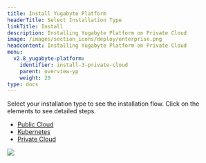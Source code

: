 ```yaml
---
title: Install Yugabyte Platform
headerTitle: Select Installation Type
linkTitle: Install
description: Installing Yugabyte Platform on Private Cloud
image: /images/section_icons/deploy/enterprise.png
headcontent: Installing Yugabyte Platform on Private Cloud
menu:
  v2.8_yugabyte-platform:
    identifier: install-3-private-cloud
    parent: overview-yp
    weight: 20
type: docs
---
```


Select your installation type to see the installation flow. Click on the elements to see detailed steps.

<ul class="nav nav-tabs-alt nav-tabs-yb">
  <li >
    <a href="../public-cloud" class="nav-link">
      <i class="fa-solid fa-cloud"></i>
      Public Cloud
    </a>
  </li>

  <li>
    <a href="../kubernetes" class="nav-link">
      <i class="fa-solid fa-cubes" aria-hidden="true"></i>
      Kubernetes
    </a>
  </li>

  <li >
    <a href="../private-cloud" class="nav-link active">
      <i class="fa-solid fa-link-slash"></i>
      Private Cloud
    </a>
  </li>
</ul>

<div class="image-with-map">
<img src="/images/ee/flowchart/yb-install-private-cloud.png" usemap="#image-map">

<map name="image-map">
    <area alt="Install platform" title="Install platform" href="../../../install-yugabyte-platform/" coords="525,204,377,57" shape="rect">
    <area alt="Pre reqs" title="Pre reqs" href="../../../install-yugabyte-platform/prerequisites/" coords="323,255,572,412" shape="rect">
    <area alt="Prepare on prem nodes" title="Prepare on prem nodes" href="../../../install-yugabyte-platform/prepare-on-prem-nodes/" coords="307,1371,597,1429" shape="rect">
    <area alt="Online installation" title="Online installation" href="../../../install-yugabyte-platform/install-software/default/" coords="239,907,396,970" shape="rect">
    <area alt="Airgapped installation" title="Airgapped installation" href="../../../install-yugabyte-platform/install-software/airgapped/" coords="512,909,663,967" shape="rect">
    <area alt="Airgapped installation - pre reqs" title="Airgapped installation - pre reqs" href="../../../install-yugabyte-platform/install-software/airgapped/" coords="482,1008,688,1141" shape="rect">
    <area alt="Online installation - pre reqs" title="Online installation - pre reqs" href="../../../install-yugabyte-platform/install-software/default/" coords="" shape="rect">
</map>
</div>
